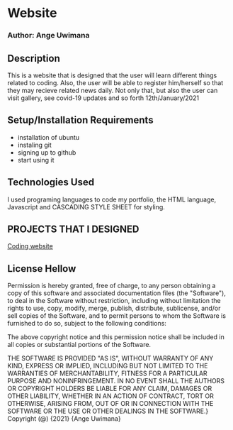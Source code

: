 # Website

### Author: Ange Uwimana

## Description

This is a website that is designed that the user will learn different things related to coding. Also, the user will be able to register him/herself so that they may recieve related news daily. Not only that, but also the user can visit gallery, see covid-19 updates and so forth
12th/January/2021

## Setup/Installation Requirements
* installation of ubuntu
* instaling git
* signing up to github
* start using it

## Technologies Used
I used programing languages to code my portfolio, the HTML language, Javascript and CASCADING STYLE SHEET for styling.

## PROJECTS THAT I DESIGNED
[Coding website](https://ange123ux.github.io/website/)

## License Hellow

Permission is hereby granted, free of charge, to any person obtaining a copy
of this software and associated documentation files (the "Software"), to deal
in the Software without restriction, including without limitation the rights
to use, copy, modify, merge, publish, distribute, sublicense, and/or sell
copies of the Software, and to permit persons to whom the Software is
furnished to do so, subject to the following conditions:

The above copyright notice and this permission notice shall be included in all
copies or substantial portions of the Software.

THE SOFTWARE IS PROVIDED "AS IS", WITHOUT WARRANTY OF ANY KIND, EXPRESS OR
IMPLIED, INCLUDING BUT NOT LIMITED TO THE WARRANTIES OF MERCHANTABILITY, 
FITNESS FOR A PARTICULAR PURPOSE AND NONINFRINGEMENT. IN NO EVENT SHALL THE
AUTHORS OR COPYRIGHT HOLDERS BE LIABLE FOR ANY CLAIM, DAMAGES OR OTHER
LIABILITY, WHETHER IN AN ACTION OF CONTRACT, TORT OR OTHERWISE, ARISING FROM, 
OUT OF OR IN CONNECTION WITH THE SOFTWARE OR THE USE OR OTHER DEALINGS IN THE
SOFTWARE.}
Copyright (@) {2021} {Ange Uwimana}
